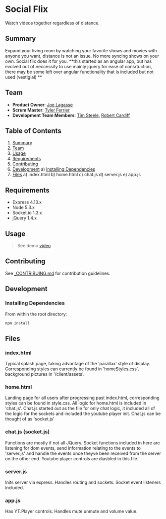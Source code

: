 # Social Flix
  Watch videos together regardless of distance. 

## Summary ##

  Expand your living room by watching your favorite shows and movies with anyone you want, distance is not an issue. No more syncing shows on your own. Social flix does it for you.  **this started as an angular app, but has evolved out of neccessity to use mainly jquery for ease of consrtuction, there may be some left over angular functionality that is included but not used (vestigial) **
    
## Team ##
 - __Product Owner__: [Joe Lagasse](https://github.com/jlag34)
 - __Scrum Master__: [Tyler Ferrier](https://github.com/tynino)
 - __Development Team Members__: [Tim Steele](https://github.com/beresford211), [Robert Cardiff](https://github.com/rcardiff1)

## Table of Contents

1. [Summary](#summary)
1. [Team](#team)
1. [Usage](#usage)
1. [Requirements](#requirements)
1. [Contributing](#contributing)
1. [Development](#development)
  a) [Installing Dependencies](#installing-dependencies) 
1. [Files](#files)
  a) index.html
  b) home.html
  c) chat.js
  d) server.js
  e) app.js

## Requirements ##
- Express 4.13.x
- Node 5.3.x
- Socket.io 1.3.x
- jQuery 1.4.x

## Usage ##
  >See demo [video](https://youtu.be/DbmwzENcivA)

## Contributing ##
See [_CONTRIBUING.md](https://github.com/middleOutHomeBrewCrew/middleOutHomeBrewCrew/blob/master/_CONTRIBUTING.md) for contribution guidelines.

## Development ##

### Installing Dependencies

From within the root directory:

```sh
npm install
```

## Files ##

### index.html ###

  Typical splash page, taking advantage of the 'parallax' style of display.  Corresponding styles can currently be found in 'homeStyles.css', background pictures in '/client/assets'.

### home.html ###

  Landing page for all users after progressing past index.html, corresponding styles can be found in style.css.  All logic for home.html is included in 'chat.js'.  Chat.js started out as the file for only chat logic, it included all of the logic for the sockets and included the youtube player init.  Chat.js can be thought of as 'socket.js'

### chat.js (socket.js) ###

  Functions are mostly if not all JQuery.  Socket functions included in here are listening for dom events, send information relating to the events to 'server.js' and handle the events once theyve been received from the server on the other end.  Youtube player controls are diasbled in this file.

### server.js ###

  Inits server via express.  Handles routing and sockets. Socket event listeners included.

### app.js ###

  Has YT.Player controls.  Handles mute unmute and volume value.

